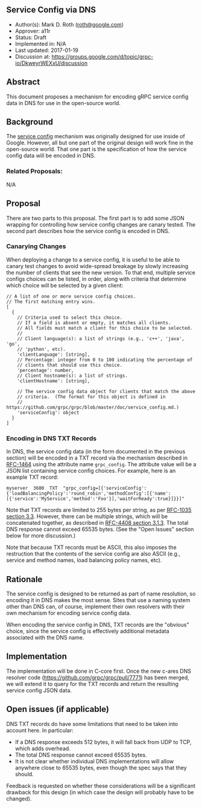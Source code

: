Service Config via DNS
----------------------
* Author(s): Mark D. Roth (roth@google.com)
* Approver: a11r
* Status: Draft
* Implemented in: N/A
* Last updated: 2017-01-19
* Discussion at: https://groups.google.com/d/topic/grpc-io/DkweyrWEXxU/discussion

## Abstract

This document proposes a mechanism for encoding gRPC service config data
in DNS for use in the open-source world.

## Background

The [service
config](https://github.com/grpc/grpc/blob/master/doc/service_config.md)
mechanism was originally designed for use inside of Google.  However,
all but one part of the original design will work fine in the open-source
world.  That one part is the specification of how the service config
data will be encoded in DNS.

### Related Proposals: 

N/A

## Proposal

There are two parts to this proposal.  The first part is to add some
JSON wrapping for controlling how service config changes are canary
tested.  The second part describes how the service config is encoded in
DNS.

### Canarying Changes

When deploying a change to a service config, it is useful to be able to
canary test changes to avoid wide-spread breakage by slowly increasing the
number of clients that see the new version.  To that end, multiple
service configs choices can be listed, in order, along with criteria that
determine which choice will be selected by a given client:

```
// A list of one or more service config choices.
// The first matching entry wins.
[
  {
    // Criteria used to select this choice.
    // If a field is absent or empty, it matches all clients.
    // All fields must match a client for this choice to be selected.
    //
    // Client language(s): a list of strings (e.g., 'c++', 'java', 'go',
    // 'python', etc).
    'clientLanguage': [string],
    // Percentage: integer from 0 to 100 indicating the percentage of
    // clients that should use this choice.
    'percentage': number,
    // Client hostname(s): a list of strings.
    'clientHostname': [string],

    // The service config data object for clients that match the above
    // criteria.  (The format for this object is defined in
    // https://github.com/grpc/grpc/blob/master/doc/service_config.md.)
    'serviceConfig': object
  }
]
```

### Encoding in DNS TXT Records

In DNS, the service config data (in the form documented in the previous
section) will be encoded in a TXT record via the mechanism described in
[RFC-1464](https://tools.ietf.org/html/rfc1464) using the attribute name
`grpc_config`.  The attribute value will be a JSON list containing service
config choices.  For example, here is an example TXT record:

```
myserver  3600  TXT  "grpc_config=[{'serviceConfig':{'loadBalancingPolicy':'round_robin','methodConfig':[{'name':[{'service':'MyService','method':'Foo'}],'waitForReady':true}]}}]"
```

Note that TXT records are limited to 255 bytes per string, as per
[RFC-1035 section 3.3](https://tools.ietf.org/html/rfc1035#section-3.3).
However, there can be multiple strings, which will be
concatenated together, as described in [RFC-4408 section
3.1.3](https://tools.ietf.org/html/rfc4408#section-3.1.3).  The total
DNS response cannot exceed 65535 bytes.  (See the "Open Issues"
section below for more discussion.)

Note that because TXT records must be ASCII, this also imposes the
restruction that the contents of the service config are also ASCII
(e.g., service and method names, load balancing policy names, etc).

## Rationale

The service config is designed to be returned as part of name
resolution, so encoding it in DNS makes the most sense.  Sites that use
a naming system other than DNS can, of course, implement their own
resolvers with their own mechanism for encoding service config data.

When encoding the service config in DNS, TXT records are the "obvious"
choice, since the service config is effectively additional metadata
associated with the DNS name.

## Implementation

The implementation will be done in C-core first.  Once the new c-ares
DNS resolver code (https://github.com/grpc/grpc/pull/7771) has been
merged, we will extend it to query for the TXT records and return the
resulting service config JSON data.

## Open issues (if applicable)

DNS TXT records do have some limitations that need to be taken into
account here.  In particular:

- If a DNS response exceeds 512 bytes, it will fall back from UDP to
  TCP, which adds overhead.
- The total DNS response cannot exceed 65535 bytes.
- It is not clear whether individual DNS implementations will allow
  anywhere close to 65535 bytes, even though the spec says that they
  should.

Feedback is requested on whether these considerations will be a
significant drawback for this design (in which case the design will
probably have to be changed).
